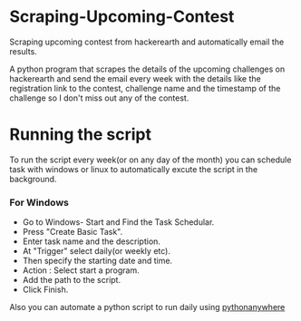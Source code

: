 # Scraping-Upcoming-Contest
Scraping upcoming contest from hackerearth and automatically email the results.

A python program that scrapes the details of the upcoming challenges on hackerearth and send the email every week with the details like the registration link to the contest, challenge name and the timestamp of the challenge so I don't miss out any of the contest.

# Running the script

To run the script every week(or on any day of the month) you can schedule task with windows or linux to automatically excute the script in the background.

### For Windows
- Go to Windows- Start and Find the Task Schedular.
- Press "Create Basic Task".
- Enter task name and the description.
- At "Trigger" select daily(or weekly etc).
- Then specify the starting date and time.
- Action : Select start a program.
- Add the path to the script.
- Click Finish.

Also you can automate a python script to run daily using [pythonanywhere](https://www.youtube.com/watch?v=0fQjA8w1woQ)






